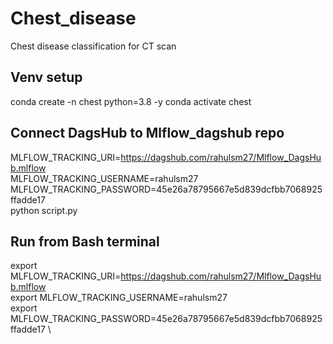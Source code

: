 # Chest_disease
Chest disease classification for CT scan

## Venv setup 
conda create -n chest python=3.8 -y
conda activate chest

## Connect DagsHub to Mlflow_dagshub repo

MLFLOW_TRACKING_URI=https://dagshub.com/rahulsm27/Mlflow_DagsHub.mlflow \
MLFLOW_TRACKING_USERNAME=rahulsm27 \
MLFLOW_TRACKING_PASSWORD=45e26a78795667e5d839dcfbb7068925ffadde17 \
python script.py


## Run from Bash terminal

export MLFLOW_TRACKING_URI=https://dagshub.com/rahulsm27/Mlflow_DagsHub.mlflow \
export MLFLOW_TRACKING_USERNAME=rahulsm27 \
export MLFLOW_TRACKING_PASSWORD=45e26a78795667e5d839dcfbb7068925ffadde17 \
